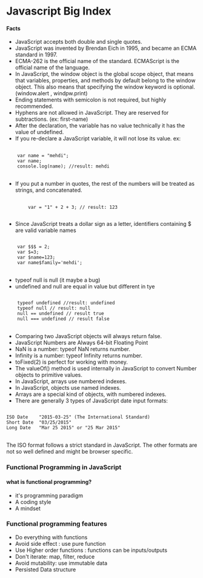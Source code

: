 # Javascript Big Index

#### Facts

- JavaScript accepts both double and single quotes.
- JavaScript was invented by Brendan Eich in 1995, and became an ECMA standard in 1997.
- ECMA-262 is the official name of the standard. ECMAScript is the official name of the language.
- In JavaScript, the window object is the global scope object, that means that variables, properties, and methods by
  default belong to the window object. This also means that specifying the window keyword is optional. (window.alert , windpw.print)
- Ending statements with semicolon is not required, but highly recommended.
- Hyphens are not allowed in JavaScript. They are reserved for subtractions. (ex: first-name)
- After the declaration, the variable has no value technically it has the value of undefined.
- If you re-declare a JavaScript variable, it will not lose its value. ex:

 <pre>
   <code>
    var name = "mehdi";
    var name;
    console.log(name); //result: mehdi
   </code>    
</pre>

- If you put a number in quotes, the rest of the numbers will be treated as strings, and concatenated.
<pre>
    <code>
        var = "1" + 2 + 3; // result: 123
    </code>
</pre>
- Since JavaScript treats a dollar sign as a letter, identifiers containing \$ are valid variable names
<pre>
<code>
    var $$$ = 2;
    var $=3;
    var $name=123;
    var name$family='mehdi';
</code>
</pre>

- typeof null is null (it maybe a bug)
- undefined and null are equal in value but different in tye
<pre>
<code>
    typeof undefined //result: undefined
    typeof null // result: null
    null == undefined // result true
    null === undefined // result false
</code>
</pre>

* Comparing two JavaScript objects will always return false.
* JavaScript Numbers are Always 64-bit Floating Point
* NaN is a number: typeof NaN returns number.
* Infinity is a number: typeof Infinity returns number.
* toFixed(2) is perfect for working with money.
* The valueOf() method is used internally in JavaScript to convert Number objects to primitive values.
* In JavaScript, arrays use numbered indexes.  
* In JavaScript, objects use named indexes.
* Arrays are a special kind of objects, with numbered indexes.
* There are generally 3 types of JavaScript date input formats:
<pre>
<code>
ISO Date	"2015-03-25" (The International Standard)
Short Date	"03/25/2015"
Long Date	"Mar 25 2015" or "25 Mar 2015"
</code>
</pre>  
The ISO format follows a strict standard in JavaScript. The other formats are not so well defined and might be browser specific.

### Functional Programming in JavaScript

#### what is functional programming?

* it's programming paradigm
* A coding style
* A mindset
### Functional programming features

* Do everything with functions
* Avoid side effect : use pure function
* Use Higher order functions : functions can be inputs/outputs
* Don't iterate: map, filter, reduce
* Avoid mutability: use immutable data
* Persisted Data structure  

  
  

  
